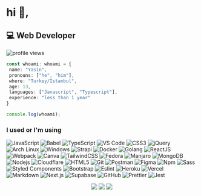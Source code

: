 # hi 👋,

## 💻 Web Developer
![profile views](https://komarev.com/ghpvc/?username=healthpackdev&style=flat-square)

```ts
const whoami: whoami = {
 name: "Yasin",
 pronouns: ["he", "him"],
 where: "Turkey/Istanbul",
 age: 13,
 languages: ["Javascript", "Typescript"],
 experience: "less than 1 year"
}

console.log(whoami);
```

  
### I used or I'm using
 
![JavaScript](https://img.shields.io/badge/-JavaScript-%23F7DF1C?style=flat-square&logo=javascript&logoColor=000000&labelColor=%23F7DF1C&color=%23F7DF1C)
![Babel](https://img.shields.io/badge/Babel-F9DC3e?style=flat-square&logo=babel&logoColor=black)
![TypeScript](https://img.shields.io/badge/typescript%20-%23007ACC.svg?&style=flat-square&logo=typescript&logoColor=white)
![VS Code](https://img.shields.io/static/v1?style=flat-square&message=Visual+Studio+Code&color=007ACC&logo=Visual+Studio+Code&logoColor=FFFFFF&label=)
![CSS3](https://img.shields.io/badge/-CSS3-%231572B6?style=flat-square&logo=css3)
![jQuery](https://img.shields.io/badge/jquery%20-%230769AD.svg?&style=flat-square&logo=jquery&logoColor=white)
![Arch Linux](https://img.shields.io/badge/Arch_Linux-1793D1?style=flat-square&logo=arch-linux&logoColor=white)
![Windows](https://img.shields.io/badge/Windows-0078D6?style=flat-square&logo=windows&logoColor=white)
![Strapi](https://img.shields.io/badge/strapi-%232E7EEA.svg?&style=flat-square&logo=strapi&logoColor=white)
![Docker](https://img.shields.io/badge/-Docker-46a2f1?style=flat-square&logo=docker&logoColor=white)
![Golang](https://img.shields.io/badge/Go-00ADD8?style=flat-square&logo=go&logoColor=white)
![ReactJS](https://img.shields.io/badge/-React-61DAFB?logo=react&logoColor=black&style=flat-square)
![Webpack](https://img.shields.io/badge/webpack-%238DD6F9.svg?&style=flat-square&logo=webpack&logoColor=black)
![Canva](https://img.shields.io/badge/Canva%20-%2300C4CC.svg?&style=flat-square&logo=Canva&logoColor=white)
![TailwindCSS](https://img.shields.io/static/v1?style=flat-square&message=Tailwind+CSS&color=38B2AC&logo=Tailwind+CSS&logoColor=FFFFFF&label=)
![Fedora](https://img.shields.io/badge/Fedora-294172?style=flat-square&logo=fedora&logoColor=white)
![Manjaro](https://img.shields.io/badge/manjaro-35BF5C?style=flat-square&logo=manjaro&logoColor=white)
![MongoDB](https://img.shields.io/badge/MongoDB-%234ea94b.svg?&style=flat-square&logo=mongodb&logoColor=white)
![Nodejs](https://img.shields.io/badge/-Nodejs-339933?style=flat-square&logo=Node.js&logoColor=ffffff)
![Cloudflare](https://img.shields.io/badge/Cloudflare-F38020?style=flat-square&logo=Cloudflare&logoColor=white)
![HTML5](https://img.shields.io/badge/-HTML5-%23E44D27?style=flat-square&logo=html5&logoColor=ffffff)
![Git](https://img.shields.io/badge/-Git-%23F05032?style=flat-square&logo=git&logoColor=%23ffffff)
![Postman](https://img.shields.io/badge/Postman-FF6C37?style=flat-square&logo=postman&logoColor=white)
![Figma](https://img.shields.io/badge/figma%20-%23F24E1E.svg?&style=flat-square&logo=figma&logoColor=white)
![Npm](https://img.shields.io/badge/-npm-CB3837?style=flat-square&logo=npm)
![Sass](https://img.shields.io/badge/-Sass-%23CC6699?style=flat-square&logo=sass&logoColor=ffffff)
![Styled Components](https://img.shields.io/badge/styled--components-DB7093?style=flat-square&logo=styled-components&logoColor=white)
![Bootstrap](https://img.shields.io/badge/-Bootstrap-563D7C?style=flat-square&logo=Bootstrap&logoColor=white)
![Eslint](https://img.shields.io/badge/ESLint-4B3263?style=flat-square&logo=eslint&logoColor=white)
![Heroku](https://img.shields.io/badge/heroku%20-%23430098.svg?&style=flat-square&logo=heroku&logoColor=white)
![Vercel](https://img.shields.io/badge/vercel-%23000000.svg?&style=flat-square&logo=vercel&logoColor=white)
![Markdown](https://img.shields.io/badge/markdown-%23000000.svg?&style=flat-square&logo=markdown&logoColor=white)
![Next.js](https://img.shields.io/badge/nextjs-%23000000.svg?&style=flat-square&logo=next.js&logoColor=white)
![Supabase](	https://img.shields.io/badge/Supabase-181818?style=flat-square&logo=supabase&logoColor=white)
![GitHub](https://img.shields.io/badge/-GitHub-181717?style=flat-square&logo=github)
![Prettier](https://img.shields.io/badge/prettier-1A2C34?style=flat-square&logo=prettier&logoColor=F7BA3E)
![Jest](https://img.shields.io/badge/Jest-323330?style=flat-square&logo=Jest&logoColor=white)

<p align="center">
    <img src="https://github-readme-stats.vercel.app/api?username=healthpackdev&show_icons=true&hide_title=true&theme=dark&count_private=true&include_all_commits=true&hide_border=true" />
    <img src="https://github-readme-stats.vercel.app/api/top-langs/?username=healthpackdev&layout=compact&theme=dark&count_private=true&include_all_commits=true&hide_border=true&langs_count=10" />
    <img src="https://github-profile-trophy.vercel.app/?username=healthpackdev&theme=nord&row=1" />
</p>
